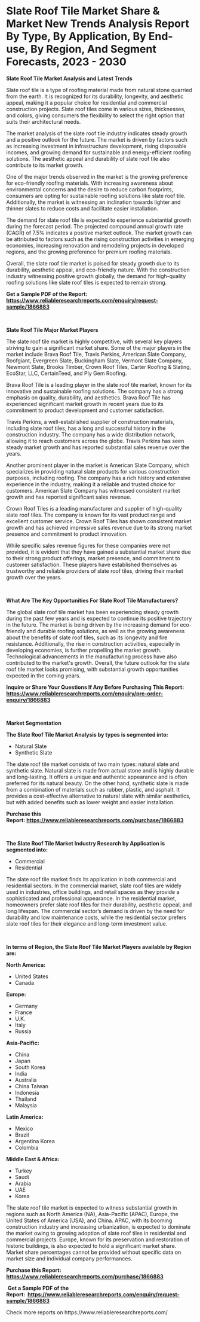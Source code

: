 <p><h1>Slate Roof Tile Market Share & Market New Trends Analysis Report By Type, By Application, By End-use, By Region, And Segment Forecasts, 2023 - 2030</h1></p><p><strong>Slate Roof Tile Market Analysis and Latest Trends</strong></p>
<p><p>Slate roof tile is a type of roofing material made from natural stone quarried from the earth. It is recognized for its durability, longevity, and aesthetic appeal, making it a popular choice for residential and commercial construction projects. Slate roof tiles come in various sizes, thicknesses, and colors, giving consumers the flexibility to select the right option that suits their architectural needs.</p><p>The market analysis of the slate roof tile industry indicates steady growth and a positive outlook for the future. The market is driven by factors such as increasing investment in infrastructure development, rising disposable incomes, and growing demand for sustainable and energy-efficient roofing solutions. The aesthetic appeal and durability of slate roof tile also contribute to its market growth.</p><p>One of the major trends observed in the market is the growing preference for eco-friendly roofing materials. With increasing awareness about environmental concerns and the desire to reduce carbon footprints, consumers are opting for sustainable roofing solutions like slate roof tile. Additionally, the market is witnessing an inclination towards lighter and thinner slates to reduce costs and facilitate easier installation.</p><p>The demand for slate roof tile is expected to experience substantial growth during the forecast period. The projected compound annual growth rate (CAGR) of 7.5% indicates a positive market outlook. The market growth can be attributed to factors such as the rising construction activities in emerging economies, increasing renovation and remodeling projects in developed regions, and the growing preference for premium roofing materials.</p><p>Overall, the slate roof tile market is poised for steady growth due to its durability, aesthetic appeal, and eco-friendly nature. With the construction industry witnessing positive growth globally, the demand for high-quality roofing solutions like slate roof tiles is expected to remain strong.</p></p>
<p><strong>Get a Sample PDF of the Report:&nbsp; <a href="https://www.reliableresearchreports.com/enquiry/request-sample/1866883">https://www.reliableresearchreports.com/enquiry/request-sample/1866883</a></strong></p>
<p>&nbsp;</p>
<p><strong>Slate Roof Tile Major Market Players</strong></p>
<p><p>The slate roof tile market is highly competitive, with several key players striving to gain a significant market share. Some of the major players in the market include Brava Roof Tile, Travis Perkins, American Slate ﻿﻿Company, Roofgiant, Evergreen Slate, Buckingham Slate, Vermont Slate Company, Newmont Slate, Brooks Timber, Crown Roof Tiles, Carter Roofing & Slating, EcoStar, LLC, CertainTeed, and Ply Gem Roofing.</p><p>Brava Roof Tile is a leading player in the slate roof tile market, known for its innovative and sustainable roofing solutions. The company has a strong emphasis on quality, durability, and aesthetics. Brava Roof Tile has experienced significant market growth in recent years due to its commitment to product development and customer satisfaction.</p><p>Travis Perkins, a well-established supplier of construction materials, including slate roof tiles, has a long and successful history in the construction industry. The company has a wide distribution network, allowing it to reach customers across the globe. Travis Perkins has seen steady market growth and has reported substantial sales revenue over the years.</p><p>Another prominent player in the market is American Slate Company, which specializes in providing natural slate products for various construction purposes, including roofing. The company has a rich history and extensive experience in the industry, making it a reliable and trusted choice for customers. American Slate Company has witnessed consistent market growth and has reported significant sales revenue.</p><p>Crown Roof Tiles is a leading manufacturer and supplier of high-quality slate roof tiles. The company is known for its vast product range and excellent customer service. Crown Roof Tiles has shown consistent market growth and has achieved impressive sales revenue due to its strong market presence and commitment to product innovation.</p><p>While specific sales revenue figures for these companies were not provided, it is evident that they have gained a substantial market share due to their strong product offerings, market presence, and commitment to customer satisfaction. These players have established themselves as trustworthy and reliable providers of slate roof tiles, driving their market growth over the years.</p></p>
<p>&nbsp;</p>
<p><strong>What Are The Key Opportunities For Slate Roof Tile Manufacturers?</strong></p>
<p><p>The global slate roof tile market has been experiencing steady growth during the past few years and is expected to continue its positive trajectory in the future. The market is being driven by the increasing demand for eco-friendly and durable roofing solutions, as well as the growing awareness about the benefits of slate roof tiles, such as its longevity and fire resistance. Additionally, the rise in construction activities, especially in developing economies, is further propelling the market growth. Technological advancements in the manufacturing process have also contributed to the market's growth. Overall, the future outlook for the slate roof tile market looks promising, with substantial growth opportunities expected in the coming years.</p></p>
<p><strong>Inquire or Share Your Questions If Any Before Purchasing This Report: <a href="https://www.reliableresearchreports.com/enquiry/pre-order-enquiry/1866883">https://www.reliableresearchreports.com/enquiry/pre-order-enquiry/1866883</a></strong></p>
<p>&nbsp;</p>
<p><strong>Market Segmentation</strong></p>
<p><strong>The Slate Roof Tile Market Analysis by types is segmented into:</strong></p>
<p><ul><li>Natural Slate</li><li>Synthetic Slate</li></ul></p>
<p><p>The slate roof tile market consists of two main types: natural slate and synthetic slate. Natural slate is made from actual stone and is highly durable and long-lasting. It offers a unique and authentic appearance and is often preferred for its natural beauty. On the other hand, synthetic slate is made from a combination of materials such as rubber, plastic, and asphalt. It provides a cost-effective alternative to natural slate with similar aesthetics, but with added benefits such as lower weight and easier installation.</p></p>
<p><strong>Purchase this Report:&nbsp;<a href="https://www.reliableresearchreports.com/purchase/1866883">https://www.reliableresearchreports.com/purchase/1866883</a></strong></p>
<p>&nbsp;</p>
<p><strong>The Slate Roof Tile Market Industry Research by Application is segmented into:</strong></p>
<p><ul><li>Commercial</li><li>Residential</li></ul></p>
<p><p>The slate roof tile market finds its application in both commercial and residential sectors. In the commercial market, slate roof tiles are widely used in industries, office buildings, and retail spaces as they provide a sophisticated and professional appearance. In the residential market, homeowners prefer slate roof tiles for their durability, aesthetic appeal, and long lifespan. The commercial sector’s demand is driven by the need for durability and low maintenance costs, while the residential sector prefers slate roof tiles for their elegance and long-term investment value.</p></p>
<p>&nbsp;</p>
<p><strong>In terms of Region, the Slate Roof Tile Market Players available by Region are:</strong></p>
<p>
    <p> <strong> North America: </strong>
        <ul>
            <li>United States</li>
            <li>Canada</li>
        </ul>
        </p> 
    <p> <strong> Europe: </strong>
        <ul>
            <li>Germany</li>
            <li>France</li>
            <li>U.K.</li>
            <li>Italy</li>
            <li>Russia</li>
        </ul>
        </p> 
    <p> <strong> Asia-Pacific: </strong>
        <ul>
            <li>China</li>
            <li>Japan</li>
            <li>South Korea</li>
            <li>India</li>
            <li>Australia</li>
            <li>China Taiwan</li>
            <li>Indonesia</li>
            <li>Thailand</li>
            <li>Malaysia</li>
        </ul>
        </p> 
    <p> <strong> Latin America: </strong>
        <ul>
            <li>Mexico</li>
            <li>Brazil</li>
            <li>Argentina Korea</li>
            <li>Colombia</li>
        </ul>
        </p> 
    <p> <strong> Middle East & Africa: </strong>
        <ul>
            <li>Turkey</li>
            <li>Saudi</li>
            <li>Arabia</li>
            <li>UAE</li>
            <li>Korea</li>
        </ul>
    </p>
    </p>
<p><p>The slate roof tile market is expected to witness substantial growth in regions such as North America (NA), Asia-Pacific (APAC), Europe, the United States of America (USA), and China. APAC, with its booming construction industry and increasing urbanization, is expected to dominate the market owing to growing adoption of slate roof tiles in residential and commercial projects. Europe, known for its preservation and restoration of historic buildings, is also expected to hold a significant market share. Market share percentages cannot be provided without specific data on market size and individual company performances.</p></p>
<p><strong>Purchase this Report: <a href="https://www.reliableresearchreports.com/purchase/1866883">https://www.reliableresearchreports.com/purchase/1866883</a></strong></p>
<p>&nbsp;<strong>Get a Sample PDF of the Report:&nbsp;&nbsp;<a href="https://www.reliableresearchreports.com/enquiry/request-sample/1866883">https://www.reliableresearchreports.com/enquiry/request-sample/1866883</a></strong></p>
<p><strong></strong></p>
<p>Check more reports on https://www.reliableresearchreports.com/</p>